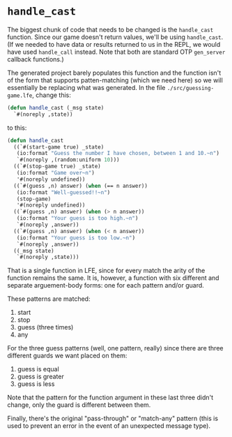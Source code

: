 # `handle_cast`

The biggest chunk of code that needs to be changed is the `handle_cast` function. Since our game doesn't return values, we'll be using `handle_cast`. (If we needed to have data or results returned to us in the REPL, we would have used `handle_call` instead. Note that both are standard OTP `gen_server` callback functions.)

The generated project barely populates this function and the function isn't of the form that supports patten-matching (which we need here) so we will essentially be replacing what was generated. In the file `./src/guessing-game.lfe`, change this:

```lisp
(defun handle_cast (_msg state)
  `#(noreply ,state))
```

to this:

```lisp
(defun handle_cast
  ((`#(start-game true) _state)
   (io:format "Guess the number I have chosen, between 1 and 10.~n")
   `#(noreply ,(random:uniform 10)))
  ((`#(stop-game true) _state)
   (io:format "Game over~n")
   '#(noreply undefined))
  ((`#(guess ,n) answer) (when (== n answer))
   (io:format "Well-guessed!!~n")
   (stop-game)
   '#(noreply undefined))
  ((`#(guess ,n) answer) (when (> n answer))
   (io:format "Your guess is too high.~n")
   `#(noreply ,answer))
  ((`#(guess ,n) answer) (when (< n answer))
   (io:format "Your guess is too low.~n")
   `#(noreply ,answer))
  ((_msg state)
   `#(noreply ,state)))
```

That is a single function in LFE, since for every match the arity of the function remains the same. It is, however, a function with six different and separate arguement-body forms: one for each pattern and/or guard.

These patterns are matched:

1. start
1. stop
1. guess (three times)
1. any

For the three guess patterns (well, one pattern, really) since there are three different guards we want placed on them:

1. guess is equal
1. guess is greater
1. guess is less

Note that the pattern for the function argument in these last three didn't change, only the guard is different between them.

Finally, there's the original "pass-through" or "match-any" pattern (this is used to prevent an error in the event of an unexpected message type).

